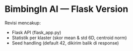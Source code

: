 # BimbingIn AI — Flask Version
Revisi mencakup:
- Flask API (flask_app.py)
- Statistik per klaster (skor mean & std 6D, centroid norm)
- Seed handling (default 42, dikirim balik di response)
